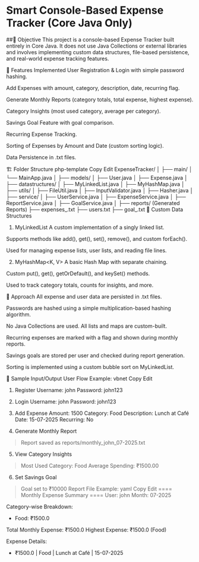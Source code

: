 # Smart Console-Based Expense Tracker (Core Java Only)

##🧩 Objective
This project is a console-based Expense Tracker built entirely in Core Java. It does not use Java Collections or external libraries and involves implementing custom data structures, file-based persistence, and real-world expense tracking features.

🚀 Features Implemented
User Registration & Login with simple password hashing.

Add Expenses with amount, category, description, date, recurring flag.

Generate Monthly Reports (category totals, total expense, highest expense).

Category Insights (most used category, average per category).

Savings Goal Feature with goal comparison.

Recurring Expense Tracking.

Sorting of Expenses by Amount and Date (custom sorting logic).

Data Persistence in .txt files.

🏗️ Folder Structure
php-template
Copy
Edit
ExpenseTracker/
│
├── main/
│   └── MainApp.java
│
├── models/
│   ├── User.java
│   ├── Expense.java
│
├── datastructures/
│   ├── MyLinkedList.java
│   ├── MyHashMap.java
│
├── utils/
│   ├── FileUtil.java
│   ├── InputValidator.java
│   ├── Hasher.java
│
├── service/
│   ├── UserService.java
│   ├── ExpenseService.java
│   ├── ReportService.java
│   ├── GoalService.java
│
├── reports/  (Generated Reports)
├── expenses_<username>.txt
├── users.txt
├── goal_<username>.txt
🔧 Custom Data Structures
1. MyLinkedList<T>
A custom implementation of a singly linked list.

Supports methods like add(), get(), set(), remove(), and custom forEach().

Used for managing expense lists, user lists, and reading file lines.

2. MyHashMap<K, V>
A basic Hash Map with separate chaining.

Custom put(), get(), getOrDefault(), and keySet() methods.

Used to track category totals, counts for insights, and more.

🧠 Approach
All expense and user data are persisted in .txt files.

Passwords are hashed using a simple multiplication-based hashing algorithm.

No Java Collections are used. All lists and maps are custom-built.

Recurring expenses are marked with a flag and shown during monthly reports.

Savings goals are stored per user and checked during report generation.

Sorting is implemented using a custom bubble sort on MyLinkedList.

📝 Sample Input/Output
User Flow Example:
vbnet
Copy
Edit
1. Register
Username: john
Password: john123

2. Login
Username: john
Password: john123

3. Add Expense
Amount: 1500
Category: Food
Description: Lunch at Café
Date: 15-07-2025
Recurring: No

4. Generate Monthly Report
> Report saved as reports/monthly_john_07-2025.txt

5. View Category Insights
> Most Used Category: Food
> Average Spending: ₹1500.00

6. Set Savings Goal
> Goal set to ₹10000
Report File Example:
yaml
Copy
Edit
==== Monthly Expense Summary ====
User: john
Month: 07-2025

Category-wise Breakdown:
- Food: ₹1500.0

Total Monthly Expense: ₹1500.0
Highest Expense: ₹1500.0 (Food)

Expense Details:
- ₹1500.0 | Food | Lunch at Café | 15-07-2025
